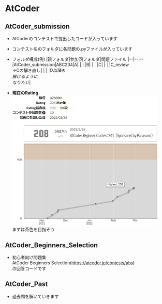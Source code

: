 # AtCoder
## AtCoder_submission
- AtCoderのコンテストで提出したコードが入っています

- コンテスト名のフォルダに各問題の.pyファイルが入っています

- フォルダ構成(例)
  |親フォルダ|参加回フォルダ|問題ファイル
  |--|--|--
  |AtCoder_submission|ABC234|A|
  | | |B|
  | | |C|
  | | |C_review<br>→Cの解き直し|
  | | |*D以降も<br>解けるように<br>なりたい*|

- **現在のRating**<br>
  ![Rating](AtCoder_Rating/2022-02-27.png)<br>
  まずは茶色を目指そう

## AtCoder_Beginners_Selection
- 初心者向け問題集<br>AtCoder Beginners Selection(https://atcoder.jp/contests/abs)<br>の回答コードです

## AtCoder_Past
- 過去問を解いていきます
